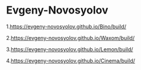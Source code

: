 # Evgeny-Novosyolov

1.https://evgeny-novosyolov.github.io/Bino/build/

2.https://evgeny-novosyolov.github.io/Waxom/build/

3.https://evgeny-novosyolov.github.io/Lemon/build/

4.https://evgeny-novosyolov.github.io/Cinema/build/



